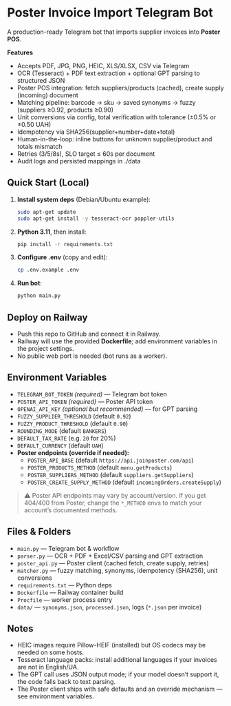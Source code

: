 # Poster Invoice Import Telegram Bot

A production-ready Telegram bot that imports supplier invoices into **Poster POS**.

**Features**
- Accepts PDF, JPG, PNG, HEIC, XLS/XLSX, CSV via Telegram
- OCR (Tesseract) + PDF text extraction + optional GPT parsing to structured JSON
- Poster POS integration: fetch suppliers/products (cached), create supply (incoming) document
- Matching pipeline: barcode → sku → saved synonyms → fuzzy (suppliers ≥0.92, products ≥0.90)
- Unit conversions via config, total verification with tolerance (±0.5% or ±0.50 UAH)
- Idempotency via SHA256(supplier+number+date+total)
- Human-in-the-loop: inline buttons for unknown supplier/product and totals mismatch
- Retries (3/5/8s), SLO target ≤ 60s per document
- Audit logs and persisted mappings in ./data

## Quick Start (Local)

1. **Install system deps** (Debian/Ubuntu example):
   ```bash
   sudo apt-get update
   sudo apt-get install -y tesseract-ocr poppler-utils
   ```

2. **Python 3.11**, then install:
   ```bash
   pip install -r requirements.txt
   ```

3. **Configure .env** (copy and edit):
   ```bash
   cp .env.example .env
   ```

4. **Run bot**:
   ```bash
   python main.py
   ```

## Deploy on Railway

- Push this repo to GitHub and connect it in Railway.
- Railway will use the provided **Dockerfile**; add environment variables in the project settings.
- No public web port is needed (bot runs as a worker).

## Environment Variables

- `TELEGRAM_BOT_TOKEN` *(required)* — Telegram bot token
- `POSTER_API_TOKEN` *(required)* — Poster API token
- `OPENAI_API_KEY` *(optional but recommended)* — for GPT parsing
- `FUZZY_SUPPLIER_THRESHOLD` (default `0.92`)
- `FUZZY_PRODUCT_THRESHOLD` (default `0.90`)
- `ROUNDING_MODE` (default `BANKERS`)
- `DEFAULT_TAX_RATE` (e.g. `20` for 20%)
- `DEFAULT_CURRENCY` (default `UAH`)
- **Poster endpoints (override if needed):**
  - `POSTER_API_BASE` (default `https://api.joinposter.com/api`)
  - `POSTER_PRODUCTS_METHOD` (default `menu.getProducts`)
  - `POSTER_SUPPLIERS_METHOD` (default `suppliers.getSuppliers`)
  - `POSTER_CREATE_SUPPLY_METHOD` (default `incomingOrders.createSupply`)

> ⚠️ Poster API endpoints may vary by account/version. If you get 404/400 from Poster, change the `*_METHOD` envs to match your account’s documented methods.

## Files & Folders

- `main.py` — Telegram bot & workflow
- `parser.py` — OCR + PDF + Excel/CSV parsing and GPT extraction
- `poster_api.py` — Poster client (cached fetch, create supply, retries)
- `matcher.py` — fuzzy matching, synonyms, idempotency (SHA256), unit conversions
- `requirements.txt` — Python deps
- `Dockerfile` — Railway container build
- `Procfile` — worker process entry
- `data/` — `synonyms.json`, `processed.json`, logs (`*.json` per invoice)

## Notes

- HEIC images require Pillow-HEIF (installed) but OS codecs may be needed on some hosts.
- Tesseract language packs: install additional languages if your invoices are not in English/UA.
- The GPT call uses JSON output mode; if your model doesn’t support it, the code falls back to text parsing.
- The Poster client ships with safe defaults and an override mechanism — see environment variables.
